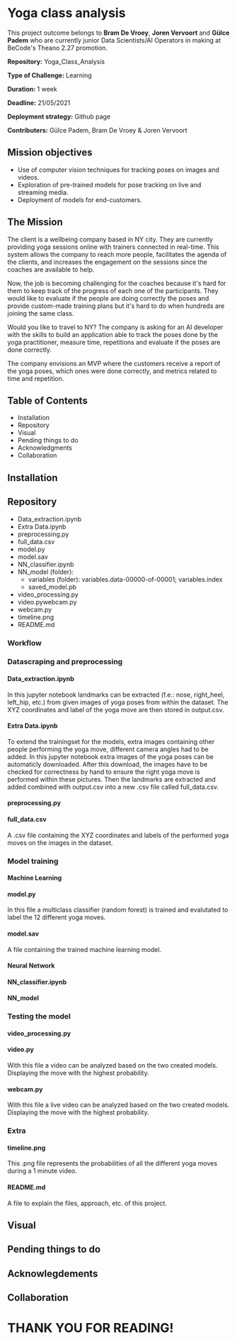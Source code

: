 # Yoga class analysis

This project outcome belongs to **Bram De Vroey**, **Joren Vervoort** and **Gülce Padem** who are currently junior Data Scientists/AI Operators in making at BeCode's Theano 2.27 promotion.

**Repository:** Yoga_Class_Analysis

**Type of Challenge:** Learning

**Duration:** 1 week

**Deadline:** 21/05/2021

**Deployment strategy:** Github page

**Contributers:** Gülce Padem, Bram De Vroey & Joren Vervoort

## Mission objectives

- Use of computer vision techniques for tracking poses on images and videos.
- Exploration of pre-trained models for pose tracking on live and streaming media.
- Deployment of models for end-customers.

## The Mission

The client is a wellbeing company based in NY city. They are currently providing yoga sessions online with trainers connected in real-time. This system allows the company to reach more people, facilitates the agenda of the clients, and increases the engagement on the sessions since the coaches are available to help.

Now, the job is becoming challenging for the coaches because it's hard for them to keep track of the progress of each one of the participants. They would like to evaluate if the people are doing correctly the poses and provide custom-made training plans but it's hard to do when hundreds are joining the same class.

Would you like to travel to NY? The company is asking for an AI developer with the skills to build an application able to track the poses done by the yoga practitioner, measure time, repetitions and evaluate if the poses are done correctly.

The company envisions an MVP where the customers receive a report of the yoga poses, which ones were done correctly, and metrics related to time and repetition. 

## Table of Contents

- Installation
- Repository
- Visual
- Pending things to do
- Acknowledgments
- Collaboration

## Installation

## Repository

- Data_extraction.ipynb
- Extra Data.ipynb
- preprocessing.py
- full_data.csv
- model.py
- model.sav
- NN_classifier.ipynb
- NN_model (folder):
    - variables (folder): variables.data-00000-of-00001; variables.index
    - saved_model.pb
- video_processing.py
- video.pywebcam.py
- webcam.py
- timeline.png
- README.md


### Workflow

### Datascraping and preprocessing

#### Data_extraction.ipynb
In this jupyter notebook landmarks can be extracted (f.e.: nose, right_heel, left_hip, etc.) from given images of yoga poses from within the dataset. The XYZ coordinates and label of the yoga move are then stored in output.csv.

#### Extra Data.ipynb
To extend the trainingset for the models, extra images containing other people performing the yoga move, different camera angles had to be added. In this jupyter notebook extra images of the yoga poses can be automaticly downloaded. After this download, the images have to be checked for correctness by hand to ensure the right yoga move is performed within these pictures. Then the landmarks are extracted and added combined with output.csv into a new .csv file called full_data.csv.

#### preprocessing.py

#### full_data.csv
A .csv file containing the XYZ coordinates and labels of the performed yoga moves on the images in the dataset. 

### Model training

#### Machine Learning
#### model.py
In this file a multiclass classifier (random forest) is trained and evalutated to label the 12 different yoga moves. 

#### model.sav
A file containing the trained machine learning model.

#### Neural Network
#### NN_classifier.ipynb

#### NN_model

### Testing the model

#### video_processing.py
#### video.py
With this file a video can be analyzed based on the two created models. Displaying the move with the highest probability.

#### webcam.py
With this file a live video can be analyzed based on the two created models. Displaying the move with the highest probability.

### Extra

#### timeline.png
This .png file represents the probabilities of all the different yoga moves during a 1 minute video.

#### README.md
A file to explain the files, approach, etc. of this project.

## Visual



## Pending things to do

## Acknowlegdements

## Collaboration



# THANK YOU FOR READING!

